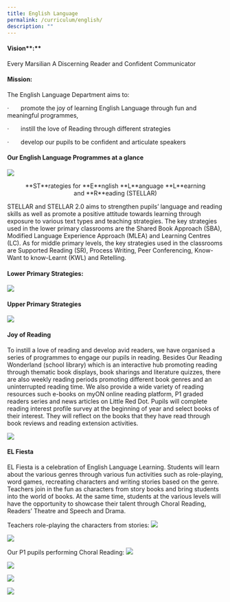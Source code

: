 ```yaml
---
title: English Language
permalink: /curriculum/english/
description: ""
---
```


#### **Vision****:**

Every Marsilian A Discerning Reader and Confident Communicator

#### **Mission:**

The English Language Department aims to:

·       promote the joy of learning English Language through fun and meaningful programmes,

·       instill the love of Reading through different strategies

·       develop our pupils to be confident and articulate speakers

#### **Our English Language Programmes at a glance**

![](/images/EL1.jpg)

<center>**ST**rategies for **E**nglish **L**anguage **L**earning and **R**eading (STELLAR)</center>

STELLAR and STELLAR 2.0 aims to strengthen pupils’ language and reading skills as well as promote a positive attitude towards learning through exposure to various text types and teaching strategies. The key strategies used in the lower primary classrooms are the Shared Book Approach (SBA), Modified Language Experience Approach (MLEA) and Learning Centres (LC). As for middle primary levels, the key strategies used in the classrooms are Supported Reading (SR), Process Writing, Peer Conferencing, Know-Want to know-Learnt (KWL) and Retelling.

#### **Lower Primary Strategies:**

![](/images/EL%202.png)

#### **Upper Primary Strategies**

![](/images/EL%203.png)

#### **Joy of Reading**

To instill a love of reading and develop avid readers, we have organised a series of programmes to engage our pupils in reading. Besides Our Reading Wonderland (school library) which is an interactive hub promoting reading through thematic book displays, book sharings and literature quizzes, there are also weekly reading periods promoting different book genres and an uninterrupted reading time. We also provide a wide variety of reading resources such e-books on myON online reading platform, P1 graded readers series and news articles on Little Red Dot. Pupils will complete reading interest profile survey at the beginning of year and select books of their interest. They will reflect on the books that they have read through book reviews and reading extension activities.

![](/images/EL4.png)

#### **EL Fiesta**  

EL Fiesta is a celebration of English Language Learning. Students will learn about the various genres through various fun activities such as role-playing, word games, recreating characters and writing stories based on the genre. Teachers join in the fun as characters from story books and bring students into the world of books. At the same time, students at the various levels will have the opportunity to showcase their talent through Choral Reading, Readers’ Theatre and Speech and Drama.

Teachers role-playing the characters from stories:
![](/images/EL5.png)

![](/images/EL6.png)

Our P1 pupils performing Choral Reading:
![](/images/EL7.png)

![](/images/EL8.png)

![](/images/EL9.png)

![](/images/EL10.png)